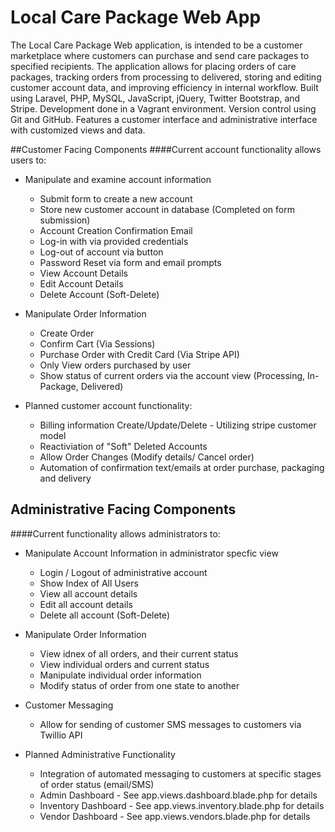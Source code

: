 # Local Care Package Web App

The Local Care Package Web application, is intended to be a customer marketplace where customers can purchase and send care packages to specified recipients.  The application allows for placing orders of care packages, tracking orders from processing to delivered, storing and editing customer account data, and improving efficiency in internal workflow. Built using Laravel, PHP, MySQL, JavaScript, jQuery, Twitter Bootstrap, and Stripe. Development done in a Vagrant environment. Version control using Git and GitHub. Features a customer interface and administrative interface with customized views and data.

##Customer Facing Components
####Current account functionality allows users to:
+ Manipulate and examine account information 
  * Submit form to create a new account
  * Store new customer account in database (Completed on form submission)
  * Account Creation Confirmation Email
  * Log-in with via provided credentials
  * Log-out of account via button
  * Password Reset via form and email prompts
  * View Account Details
  * Edit Account Details
  * Delete Account (Soft-Delete)

+ Manipulate Order Information
  * Create Order
  * Confirm Cart (Via Sessions)
  * Purchase Order with Credit Card (Via Stripe API)
  * Only View orders purchased by user
  * Show status of current orders via the account view (Processing, In-Package, Delivered) 

+ Planned customer account functionality:
  * Billing information Create/Update/Delete - Utilizing stripe customer model
  * Reactiviation of "Soft" Deleted Accounts
  * Allow Order Changes (Modify details/ Cancel order)
  * Automation of confirmation text/emails at order purchase, packaging and delivery

## Administrative Facing Components
####Current functionality allows administrators to:
+ Manipulate Account Information in administrator specfic view
  * Login / Logout of administrative account
  * Show Index of All Users
  * View all account details
  * Edit all account details
  * Delete all account (Soft-Delete)

+ Manipulate Order Information
  * View idnex of all orders, and their current status
  * View individual orders and current status
  * Manipulate individual order information
  * Modify status of order from one state to another

+ Customer Messaging
  * Allow for sending of customer SMS messages to customers via Twillio API

+ Planned Administrative Functionality
  * Integration of automated messaging to customers at specific stages of order status (email/SMS)
  * Admin Dashboard - See app.views.dashboard.blade.php for details
  * Inventory Dashboard - See app.views.inventory.blade.php for details
  * Vendor Dashboard - See app.views.vendors.blade.php for details
